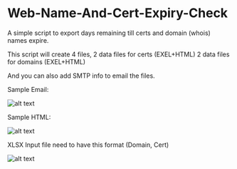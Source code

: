 # Web-Name-And-Cert-Expiry-Check
A simple script to export days remaining till certs and domain (whois) names expire.

This script will create 4 files, 
2 data files for certs (EXEL+HTML)
2 data files for domains (EXEL+HTML)

And you can also add SMTP info to email the files.

Sample Email:

![alt text](https://github.com/dvir001/Web-Name-And-Cert-Expiry-Check/blob/main/Pictures/Sample1.jpg?raw=true)

Sample HTML:

![alt text](https://github.com/dvir001/Web-Name-And-Cert-Expiry-Check/blob/main/Pictures/Sample2.jpg?raw=true)

XLSX Input file need to have this format (Domain, Cert)

![alt text](https://github.com/dvir001/Web-Name-And-Cert-Expiry-Check/blob/main/Pictures/Sample3.jpg?raw=true)
